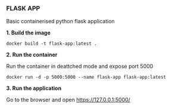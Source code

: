 ### FLASK APP

Basic containerised python flask application

**1. Build the image**

`docker build -t flask-app:latest .`

**2. Run the container**

Run the container in deattched mode and expose port 5000

`docker run -d -p 5000:5000 --name flask-app flask-app:latest`

**3. Run the application**

Go to the browser and open https://127.0.0.1:5000/